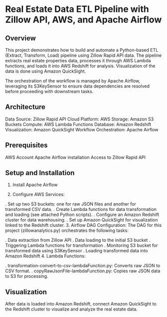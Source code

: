 # Real Estate Data ETL Pipeline with Zillow API, AWS, and Apache Airflow
## Overview
This project demonstrates how to build and automate a Python-based ETL (Extract, Transform, Load) pipeline using Zillow Rapid API data. The pipeline extracts real estate properties data, processes it through AWS Lambda functions, and loads it into AWS Redshift for analysis. Visualization of the data is done using Amazon QuickSight.

The orchestration of the workflow is managed by Apache Airflow, leveraging its S3KeySensor to ensure data dependencies are resolved before proceeding with downstream tasks.

## Architecture
Data Source: Zillow Rapid API
Cloud Platform: AWS
  Storage: Amazon S3 Buckets
  Compute: AWS Lambda Functions
  Database: Amazon Redshift
  Visualization: Amazon QuickSight
  Workflow Orchestration: Apache Airflow
## Prerequisites
  AWS Account
  Apache Airflow installation
  Access to Zillow Rapid API
## Setup and Installation
  1. Install Apache Airflow

  2. Configure AWS Services:

. Set up two S3 buckets: one for raw JSON files and another for transformed CSV data.
. Create Lambda functions for data transformation and loading (see attached Python scripts).
. Configure an Amazon Redshift cluster for data warehousing.
. Set up Amazon QuickSight for visualization linked to the Redshift cluster.
  3. Airflow DAG Configuration:
The DAG for this project (zillowanalytics.py) orchestrates the following tasks:

. Data extraction from Zillow API
. Data loading to the initial S3 bucket
. Triggering Lambda functions for transformation
. Monitoring S3 bucket for transformed data using S3KeySensor
. Loading transformed data into Amazon Redshift
  4. Lambda Functions:

. transformation-convert-to-csv-lambdaFunction.py: Converts raw JSON to CSV format.
. copyRawJsonFile-lambdaFunction.py: Copies raw JSON data to S3 for processing.

## Visualization
After data is loaded into Amazon Redshift, connect Amazon QuickSight to the Redshift cluster to visualize and analyze the real estate data.
